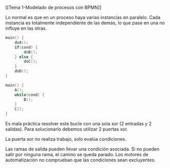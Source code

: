 [[Tema 1-Modelado de procesos con BPMN]]

Lo normal es que en un proceso haya varias instancias en paralelo. Cada instancia es totalmente independiente de las demás, lo que pase en una no influye en las otras. 

```c
main() {
	doA();
	if(cond) {
		doB();
	} else {
		doC();
	}
	doD();
}
```

```c
main() {
	A();
	while(cond) {
		B();
	}
	C();
}
```

Es mala práctica resolver este bucle con una sola xor (2 entradas y 2 salidas). Para solucionarlo debemos utilizar 2 puertas xor.

La puerta xor no realiza trabajo, solo evalúa condiciones.

Las ramas de salida pueden llevar una condición asociada. Si no pueden salir por ninguna rama, el camino se queda parado. Los motores de automatización no comprueban que las condiciones sean excluyentes.